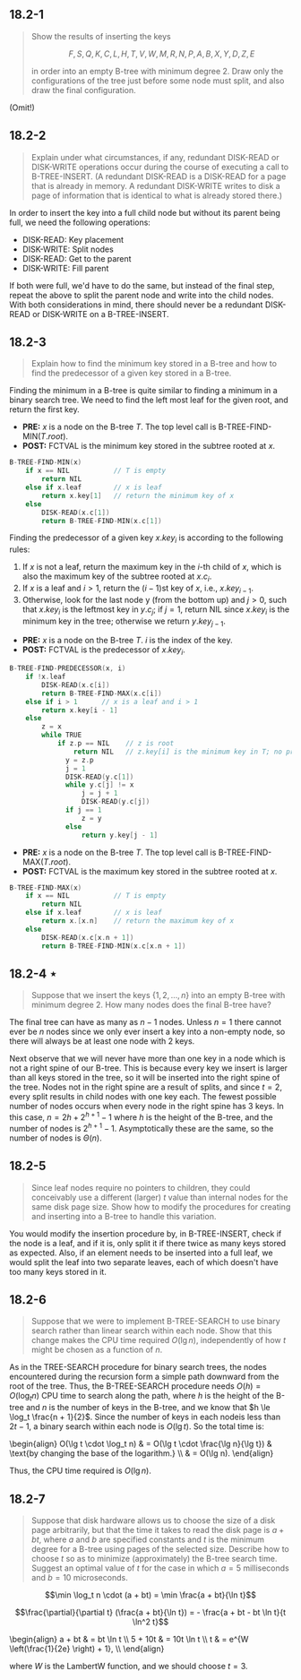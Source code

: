 ## 18.2-1

> Show the results of inserting the keys 
>
> $$F, S, Q, K, C, L, H, T, V, W, M, R, N, P, A, B, X, Y, D, Z, E$$
>
> in order into an empty B-tree with minimum degree $2$. Draw only the configurations of the tree just before some node must split, and also draw the final configuration.

(Omit!)

## 18.2-2

> Explain under what circumstances, if any, redundant $\text{DISK-READ}$ or $\text{DISK-WRITE}$ operations occur during the course of executing a call to $\text{B-TREE-INSERT}$. (A redundant $\text{DISK-READ}$ is a $\text{DISK-READ}$ for a page that is already in memory. A redundant $\text{DISK-WRITE}$ writes to disk a page of information that is identical to what is already stored there.)

In order to insert the key into a full child node but without its parent being full, we need the  following operations:

- $\text{DISK-READ}$: Key placement
- $\text{DISK-WRITE}$: Split nodes
- $\text{DISK-READ}$: Get to the parent
- $\text{DISK-WRITE}$: Fill parent

If both were full, we'd have to do the same, but instead of the final step, repeat the above to split the parent node and write into the child nodes. With both considerations in mind, there should never be a redundant $\text{DISK-READ}$ or $\text{DISK-WRITE}$ on a $\text{B-TREE-INSERT}$.

## 18.2-3

> Explain how to find the minimum key stored in a B-tree and how to find the predecessor of a given key stored in a B-tree.

Finding the minimum in a B-tree is quite similar to finding a minimum in a binary search tree. We need to find the left most leaf for the given root, and return the first key.


- **PRE:** $x$ is a node on the B-tree $T$. The top level call is $\text{B-TREE-FIND-MIN}(T.root)$.
- **POST:** $\text{FCTVAL}$ is the minimum key stored in the subtree rooted at $x$.

```cpp
B-TREE-FIND-MIN(x)
    if x == NIL           // T is empty
        return NIL
    else if x.leaf        // x is leaf
        return x.key[1]   // return the minimum key of x
    else
        DISK-READ(x.c[1])
        return B-TREE-FIND-MIN(x.c[1])
```

Finding the predecessor of a given key $x.key_i$ is according to the following rules:

1. If $x$ is not a leaf, return the maximum key in the $i$-th child of $x$, which is also the maximum key of the subtree rooted
at $x.c_i$.
2. If $x$ is a leaf and $i > 1$, return the $(i - 1)$st key of $x$, i.e., $x.key_{i - 1}$.
3. Otherwise, look for the last node y (from the bottom up) and $j > 0$, such that $x.key_i$ is the leftmost key in $y.c_j$; if $j = 1$, return $\text{NIL}$ since $x.key_i$ is the minimum key in the tree; otherwise we return $y.key_{j - 1}$. 

- **PRE:** $x$ is a node on the B-tree $T$. $i$ is the index of the key.
- **POST:** $\text{FCTVAL}$ is the predecessor of $x.key_i$.

```cpp
B-TREE-FIND-PREDECESSOR(x, i)
    if !x.leaf
        DISK-READ(x.c[i])
        return B-TREE-FIND-MAX(x.c[i])
    else if i > 1      // x is a leaf and i > 1
        return x.key[i - 1]
    else
        z = x
        while TRUE
            if z.p == NIL    // z is root
                return NIL   // z.key[i] is the minimum key in T; no predecessor
              y = z.p
              j = 1
              DISK-READ(y.c[1])
              while y.c[j] != x
                  j = j + 1
                  DISK-READ(y.c[j])
              if j == 1
                  z = y
              else
                  return y.key[j - 1]
```

- **PRE:** $x$ is a node on the B-tree $T$. The top level call is $\text{B-TREE-FIND-MAX}(T.root)$.
- **POST:** $\text{FCTVAL}$ is the maximum key stored in the subtree rooted at $x$.

```cpp
B-TREE-FIND-MAX(x)
    if x == NIL           // T is empty
        return NIL
    else if x.leaf        // x is leaf
        return x.[x.n]    // return the maximum key of x
    else
        DISK-READ(x.c[x.n + 1])
        return B-TREE-FIND-MIN(x.c[x.n + 1])
```

## 18.2-4 $\star$

> Suppose that we insert the keys $\{1, 2, \ldots, n\}$ into an empty B-tree with minimum degree 2. How many nodes does the final B-tree have?

The final tree can have as many as $n - 1$ nodes. Unless $n = 1$ there cannot ever be $n$ nodes since we only ever insert a key into a non-empty node, so there will always be at least one node with $2$ keys. 

Next observe that we will never have more than one key in a node which is not a right spine of our B-tree. This is because every key we insert is larger than all keys stored in the tree, so it will be inserted into the right spine of the tree. Nodes not in the right spine are a result of splits, and since $t = 2$, every split results in child nodes with one key each. The fewest possible number of nodes occurs when every node in the right spine has $3$ keys. In this case, $n = 2h + 2^{h + 1} - 1$ where $h$ is the height of the B-tree, and the number of nodes is $2^{h + 1} - 1$. Asymptotically these are the same, so the number of nodes is $\Theta(n)$.

## 18.2-5

> Since leaf nodes require no pointers to children, they could conceivably use a different (larger) $t$ value than internal nodes for the same disk page size. Show how to modify the procedures for creating and inserting into a B-tree to handle this variation.

You would modify the insertion procedure by, in $\text{B-TREE-INSERT}$, check if the node is a leaf, and if it is, only split it if there twice as many keys stored as expected. Also, if an element needs to be inserted into a full leaf, we would split the leaf into two separate leaves, each of which doesn't have too many keys stored in it.

## 18.2-6

> Suppose that we were to implement $\text{B-TREE-SEARCH}$ to use binary search rather than linear search within each node. Show that this change makes the CPU time required $O(\lg n)$, independently of how $t$ might be chosen as a function of $n$.

As in the $\text{TREE-SEARCH}$ procedure for binary search trees, the nodes encountered during the recursion form a simple path downward from the root of the tree. Thus, the $\text{B-TREE-SEARCH}$ procedure needs $O(h) = O(\log_t n)$ CPU time to search along the path, where $h$ is the height of the B-tree and $n$ is the number of keys in the B-tree, and we know that $h \le \log_t \frac{n + 1}{2}$. Since the number of keys in each nodeis less than $2t - 1$, a binary search within each node is $O(\lg t)$. So the total time is:

\begin{align}
O(\lg t \cdot \log_t n) & = O(\lg t \cdot \frac{\lg n}{\lg t}) & \text{by changing the base of the logarithm.} \\\\
                        & = O(\lg n).
\end{align}

Thus, the CPU time required is $O(\lg n)$.

## 18.2-7

> Suppose that disk hardware allows us to choose the size of a disk page arbitrarily, but that the time it takes to read the disk page is $a + bt$, where $a$ and $b$ are specified constants and $t$ is the minimum degree for a B-tree using pages of the selected size. Describe how to choose $t$ so as to minimize (approximately) the B-tree search time. Suggest an optimal value of $t$ for the case in which $a = 5$ milliseconds and $b = 10$ microseconds.

$$\min \log_t n \cdot (a + bt) = \min \frac{a + bt}{\ln t}$$

$$\frac{\partial}{\partial t} (\frac{a + bt}{\ln t}) = - \frac{a + bt - bt \ln t}{t \ln^2 t}$$

\begin{align}
 a + bt & = bt \ln t \\\\
5 + 10t & = 10t \ln t \\\\
      t & = e^{W \left(\frac{1}{2e} \right) + 1}, \\\\
\end{align}

where $W$ is the LambertW function, and we should choose $t = 3$.

